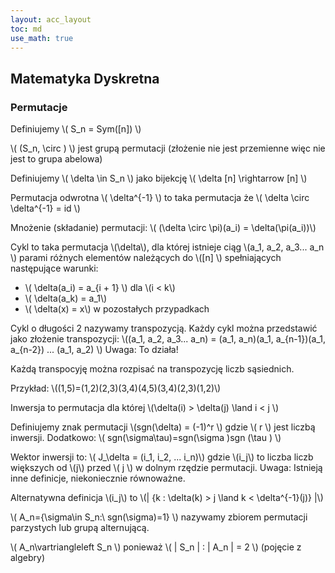 ```yaml
---
layout: acc_layout
toc: md
use_math: true
---
```


Matematyka Dyskretna
---

### Permutacje
Definiujemy \\( S_n = Sym([n]) \\)

\\( (S_n, \circ ) \\) jest grupą permutacji (złożenie nie jest przemienne więc nie jest to grupa abelowa)

Definiujemy \\( \delta \in S_n \\) jako bijekcję \\( \delta [n] \rightarrow [n] \\)

Permutacja odwrotna \\( \delta^{-1} \\) to taka permutacja że \\( \delta \circ \delta^{-1} = id  \\)

Mnożenie (składanie) permutacji: \\( (\delta \circ \pi)(a_i)  = \delta(\pi(a_i))\\)

Cykl to taka permutacja \\(\delta\\), dla której istnieje ciąg \\(a_1, a_2, a_3... a_n  \\) parami różnych elementów należących
do \\([n] \\) spełniających następujące warunki:

* \\( \delta(a_i) = a_{i + 1} \\) dla \\(i < k\\)
* \\( \delta(a_k) = a_1\\)
* \\( \delta(x) = x\\) w pozostałych przypadkach

Cykl o długości 2 nazywamy transpozycją.
Każdy cykl można przedstawić jako złożenie transpozycji:
\\((a_1, a_2, a_3... a_n) = (a_1, a_n)(a_1, a_{n-1})(a_1, a_{n-2})  ... (a_1, a_2)  \\) Uwaga: To działa!

Każdą transpocyję można rozpisać na transpozycję liczb sąsiednich.

Przykład: \\((1,5)=(1,2)(2,3)(3,4)(4,5)(3,4)(2,3)(1,2)\\)

Inwersja to permutacja dla której \\(\delta(i) > \delta(j) \land i < j \\)

Definiujemy znak permutacji \\(sgn(\delta) = (-1)^r \\) gdzie \\( r \\) jest liczbą inwersji. Dodatkowo: \\( sgn(\sigma\tau)=sgn(\sigma )sgn (\tau ) \\)


Wektor inwersji to:
\\( J_\delta = (i_1, i_2, ... i_n)\\) gdzie \\(i_j\\) to liczba liczb większych od \\(j\\) przed \\( j \\) w dolnym rzędzie permutacji. Uwaga: Istnieją inne definicje, niekoniecznie równoważne.

Alternatywna definicja \\(i_j\\) to \\(\| {k : \delta(k) > j \land k < \delta^{-1}(j)} \|\\)

\\( A_n=\{\sigma\in S_n:\ sgn(\sigma)=1\} \\) nazywamy zbiorem permutacji parzystych lub grupą alternującą.

 \\( A_n\vartriangleleft S_n \\)  ponieważ \\( \| S_n \| : \| A_n \| = 2 \\)  (pojęcie z algebry)
